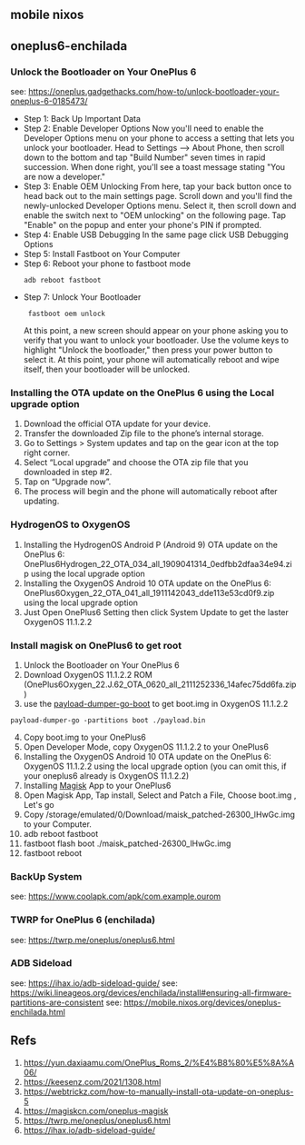 ## mobile nixos


## oneplus6-enchilada

### Unlock the Bootloader on Your OnePlus 6

see: https://oneplus.gadgethacks.com/how-to/unlock-bootloader-your-oneplus-6-0185473/

- Step 1: Back Up Important Data
- Step 2: Enable Developer Options
  Now you'll need to enable the Developer Options menu on your phone to access a setting that lets you unlock your bootloader. Head to Settings –> About Phone, then scroll down to the bottom and tap "Build Number" seven times in rapid succession. When done right, you'll see a toast message stating "You are now a developer."
- Step 3: Enable OEM Unlocking
  From here, tap your back button once to head back out to the main settings page. Scroll down and you'll find the newly-unlocked Developer Options menu. Select it, then scroll down and enable the switch next to "OEM unlocking" on the following page. Tap "Enable" on the popup and enter your phone's PIN if prompted.
- Step 4: Enable USB Debugging
  In the same page click USB Debugging Options
- Step 5: Install Fastboot on Your Computer
- Step 6: Reboot your phone to fastboot mode
  ```fish
  adb reboot fastboot
  ```
- Step 7: Unlock Your Bootloader
  ```fish
   fastboot oem unlock
  ```
  At this point, a new screen should appear on your phone asking you to verify that you want to unlock your bootloader. Use the volume keys to highlight "Unlock the bootloader," then press your power button to select it. At this point, your phone will automatically reboot and wipe itself, then your bootloader will be unlocked.

### Installing the OTA update on the OnePlus 6 using the Local upgrade option

1. Download the official OTA update for your device.
2. Transfer the downloaded Zip file to the phone’s internal storage.
3. Go to Settings > System updates and tap on the gear icon at the top right corner.
4. Select “Local upgrade” and choose the OTA zip file that you downloaded in step #2.
5. Tap on “Upgrade now”.
6. The process will begin and the phone will automatically reboot after updating.


### HydrogenOS to OxygenOS

1. Installing the HydrogenOS Android P (Android 9) OTA update on the OnePlus 6: OnePlus6Hydrogen_22_OTA_034_all_1909041314_0edfbb2dfaa34e94.zip using the local upgrade option
2. Installing the OxygenOS Android 10 OTA update on the OnePlus 6:  OnePlus6Oxygen_22_OTA_041_all_1911142043_dde113e53cd0f9.zip using the local upgrade option
3. Just Open OnePlus6 Setting then click System Update to get the laster OxygenOS 11.1.2.2

### Install magisk on OnePlus6 to get root
1. Unlock the Bootloader on Your OnePlus 6
2. Download OxygenOS 11.1.2.2 ROM (OnePlus6Oxygen_22.J.62_OTA_0620_all_2111252336_14afec75dd6fa.zip)
3. use the [payload-dumper-go-boot](https://github.com/ssut/payload-dumper-go) to get boot.img in OxygenOS 11.1.2.2
  ```fish
  payload-dumper-go -partitions boot ./payload.bin
  ```
4. Copy boot.img to your OnePlus6
5. Open Developer Mode, copy OxygenOS 11.1.2.2 to your OnePlus6
6. Installing the OxygenOS Android 10 OTA update on the OnePlus 6:  OxygenOS 11.1.2.2 using the local upgrade option (you can omit this, if your oneplus6 already is OxygenOS 11.1.2.2)
7. Installing [Magisk](https://github.com/topjohnwu/Magisk/releases/) App to your OnePlus6
8. Open Magisk App, Tap install, Select and Patch a File, Choose boot.img , Let's go
9. Copy /storage/emulated/0/Download/maisk_patched-26300_lHwGc.img to your Computer.
10. adb reboot fastboot
11. fastboot flash boot ./maisk_patched-26300_lHwGc.img
12. fastboot reboot

### BackUp System
see: https://www.coolapk.com/apk/com.example.ourom

### TWRP for OnePlus 6 (enchilada)
see: https://twrp.me/oneplus/oneplus6.html

### ADB Sideload
see: https://ihax.io/adb-sideload-guide/
see: https://wiki.lineageos.org/devices/enchilada/install#ensuring-all-firmware-partitions-are-consistent
see: https://mobile.nixos.org/devices/oneplus-enchilada.html

## Refs
1. https://yun.daxiaamu.com/OnePlus_Roms_2/%E4%B8%80%E5%8A%A06/
2. https://keesenz.com/2021/1308.html
3. https://webtrickz.com/how-to-manually-install-ota-update-on-oneplus-5
4. https://magiskcn.com/oneplus-magisk
5. https://twrp.me/oneplus/oneplus6.html
6. https://ihax.io/adb-sideload-guide/

